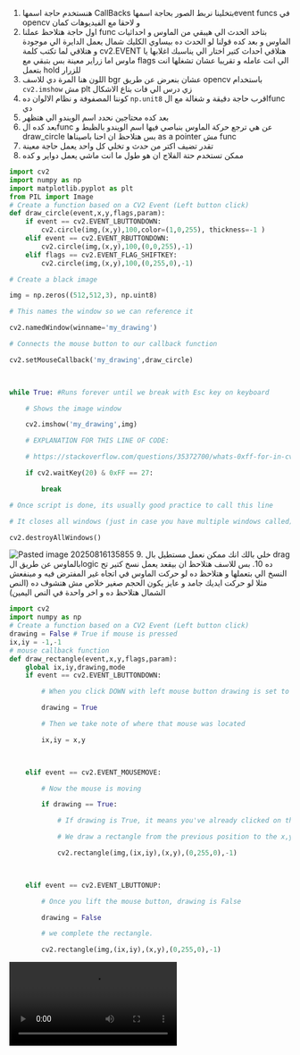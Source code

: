 1. هنستخدم حاجة اسمها CallBacks بتخلينا نربط الصور بحاجة اسمهاevent funcs  في opencv و لاحقا مع الفيديوهات كمان
2. اول حاجة هتلاحظ عملنا func  بتاخد الحدث الي هيبقي من الماوس و احداثيات الماوس و بعد كده قولنا لو الحدث ده بيساوي الكليك شمال يعمل الدايرة الي موجودة و هتلاقي لما تكتب كلمة cv2.EVENT  هتلاقي احداث كتير اختار الي يناسبك  اغلابها يا ماوس اما زراير معينة بس بتبقي مع flags  الي انت عامله و تقريبا عشان تشغلها انت بتعمل hold  للزرار 
3. اللون هنا المرة دي للاسف bgr  عشان بنعرض عن طريق opencv باستخدام   `cv2.imshow` مش plt  زي درس الي فات بتاع الاشكال
4. كوننا المصفوفة و نظام الالوان ده `np.unit8` اقرب حاجة دقيقة و شغالة مع الfunc دي
5. بعد كده محتاجين نحدد اسم الويندو الي هتظهر
6. بعد كده الfunc عن هي ترجع حركة الماوس بنباصي فيها اسم الويندو بالظبط و draw_circle  بس هتلاحظ ان احنا باصيناها as a pointer  مش func
7. تقدر تضيف اكتر من حدث و تخلي كل واحد يعمل حاجة معينة
8. ممكن تستخدم حتة الفلاج ان هو طول ما انت ماشي  يعمل دواير و كده 
```python
import cv2
import numpy as np
import matplotlib.pyplot as plt
from PIL import Image
# Create a function based on a CV2 Event (Left button click)
def draw_circle(event,x,y,flags,param):
    if event == cv2.EVENT_LBUTTONDOWN:
        cv2.circle(img,(x,y),100,color=(1,0,255), thickness=-1 )
    elif event == cv2.EVENT_RBUTTONDOWN:
        cv2.circle(img,(x,y),100,(0,0,255),-1)
    elif flags == cv2.EVENT_FLAG_SHIFTKEY:
        cv2.circle(img,(x,y),100,(0,255,0),-1)

# Create a black image

img = np.zeros((512,512,3), np.uint8)

# This names the window so we can reference it

cv2.namedWindow(winname='my_drawing')

# Connects the mouse button to our callback function

cv2.setMouseCallback('my_drawing',draw_circle)

  

while True: #Runs forever until we break with Esc key on keyboard

    # Shows the image window

    cv2.imshow('my_drawing',img)

    # EXPLANATION FOR THIS LINE OF CODE:

    # https://stackoverflow.com/questions/35372700/whats-0xff-for-in-cv2-waitkey1/39201163

    if cv2.waitKey(20) & 0xFF == 27:

        break

# Once script is done, its usually good practice to call this line

# It closes all windows (just in case you have multiple windows called)

cv2.destroyAllWindows()
```
![Pasted image 20250816135855](open%20cv/2-Image%20Basics%20with%20OpenCV/images%20&%20videos/Pasted%20image%2020250816135855.png)
9. خلي بالك انك ممكن نعمل مستطيل بال drag  بالماوس عن طريق الlogic  ده 
10. بس للاسف هتلاحظ ان بيقعد يعمل نسخ كتير تح النسخ الي بتعملها و هتلاحظ ده لو حركت الماوس في اتجاه غير المفترض فيه و مينفعش مثلا لو حركت ايديك جامد و عايز يكون الحجم صغير خلاص مش هتشوف ده (النص الشمال هتلاحظ ده و اخر واحدة في النص اليمين)
```python
import cv2
import numpy as np
# Create a function based on a CV2 Event (Left button click)
drawing = False # True if mouse is pressed
ix,iy = -1,-1
# mouse callback function
def draw_rectangle(event,x,y,flags,param):
    global ix,iy,drawing,mode
    if event == cv2.EVENT_LBUTTONDOWN:

        # When you click DOWN with left mouse button drawing is set to True

        drawing = True

        # Then we take note of where that mouse was located

        ix,iy = x,y

  

    elif event == cv2.EVENT_MOUSEMOVE:

        # Now the mouse is moving

        if drawing == True:

            # If drawing is True, it means you've already clicked on the left mouse button

            # We draw a rectangle from the previous position to the x,y where the mouse is

            cv2.rectangle(img,(ix,iy),(x,y),(0,255,0),-1)

  

    elif event == cv2.EVENT_LBUTTONUP:

        # Once you lift the mouse button, drawing is False

        drawing = False

        # we complete the rectangle.

        cv2.rectangle(img,(ix,iy),(x,y),(0,255,0),-1)
```
![20250816-1138-05.1889909](open%20cv/2-Image%20Basics%20with%20OpenCV/images%20&%20videos/20250816-1138-05.1889909.mp4)
 